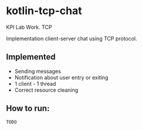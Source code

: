 # kotlin-tcp-chat
KPI Lab Work. TCP

Implementation client-server chat using TCP protocol.

## Implemented
- Sending messages
- Notification about user entry or exiting
- 1 client - 1 thread
- Correct resource cleaning

## How to run:
````
TODO
